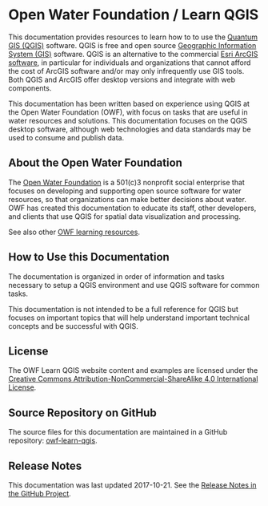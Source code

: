 # Open Water Foundation / Learn QGIS #

This documentation provides resources to learn how to to use the [Quantum GIS (QGIS)](http://www.qgis.org) software.
QGIS is free and open source [Geographic Information System (GIS)](https://en.wikipedia.org/wiki/Geographic_information_system) software.
QGIS is an alternative to the commercial [Esri ArcGIS software](https://www.arcgis.com),
in particular for individuals and organizations that cannot afford the cost of ArcGIS software
and/or may only infrequently use GIS tools.
Both QGIS and ArcGIS offer desktop versions and integrate with web components.

This documentation has been written based on experience using QGIS at the Open Water Foundation (OWF),
with focus on tasks that are useful in water resources and solutions.
This documentation focuses on the QGIS desktop software,
although web technologies and data standards may be used to consume and publish data.

## About the Open Water Foundation ##

The [Open Water Foundation](http://openwaterfoundation.org) is a 501(c)3 nonprofit social enterprise that focuses
on developing and supporting open source software for water resources, so that organizations can make better decisions about water.
OWF has created this documentation to educate its staff, other developers, and clients that use QGIS for spatial data visualization and processing.

See also other [OWF learning resources](http://learn.openwaterfoundation.org).

## How to Use this Documentation ##

The documentation is organized in order of information and tasks necessary to setup a QGIS environment and
use QGIS software for common tasks.

This documentation is not intended to be a full reference for QGIS but focuses on important topics that
will help understand important technical concepts and be successful with QGIS.

## License ##

The OWF Learn QGIS website content and examples are licensed under the
[Creative Commons Attribution-NonCommercial-ShareAlike 4.0 International License](https://creativecommons.org/licenses/by-nc-sa/4.0).

## Source Repository on GitHub

The source files for this documentation are maintained in a GitHub repository:  [owf-learn-qgis](https://github.com/OpenWaterFoundation/owf-learn-qgis).

## Release Notes ##

This documentation was last updated 2017-10-21.
See the [Release Notes in the GitHub Project](https://github.com/OpenWaterFoundation/owf-learn-qgis#release-notes).
